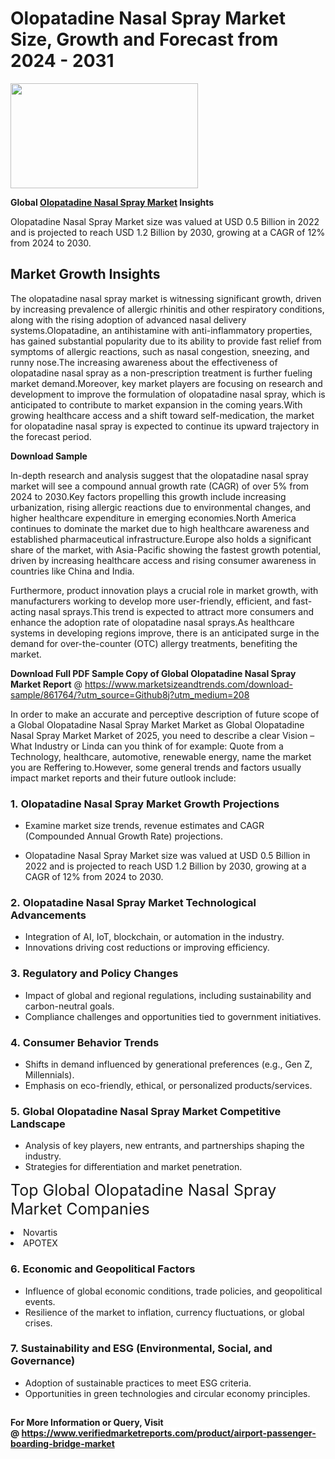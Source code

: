 <H1>Olopatadine Nasal Spray Market Size, Growth and Forecast from 2024 - 2031</H1><img class="aligncenter size-medium wp-image-584254" src="https://thirdeyenews.in/wp-content/uploads/2024/09/Global-Market-Research-300x168.jpeg" alt="" width="300" height="168" /><p><strong>Global&nbsp;<a href="https://www.marketsizeandtrends.com/download-sample/861764/?utm_source=Github8j?utm_medium=208">Olopatadine Nasal Spray Market</a> Insights</strong></p><p>Olopatadine Nasal Spray Market size was valued at USD 0.5 Billion in 2022 and is projected to reach USD 1.2 Billion by 2030, growing at a CAGR of 12% from 2024 to 2030.</p><p><h2>Market Growth Insights</h2> <p>The olopatadine nasal spray market is witnessing significant growth, driven by increasing prevalence of allergic rhinitis and other respiratory conditions, along with the rising adoption of advanced nasal delivery systems.Olopatadine, an antihistamine with anti-inflammatory properties, has gained substantial popularity due to its ability to provide fast relief from symptoms of allergic reactions, such as nasal congestion, sneezing, and runny nose.The increasing awareness about the effectiveness of olopatadine nasal spray as a non-prescription treatment is further fueling market demand.Moreover, key market players are focusing on research and development to improve the formulation of olopatadine nasal spray, which is anticipated to contribute to market expansion in the coming years.With growing healthcare access and a shift toward self-medication, the market for olopatadine nasal spray is expected to continue its upward trajectory in the forecast period.</p> <p><strong>Download Sample</strong></p> <p>In-depth research and analysis suggest that the olopatadine nasal spray market will see a compound annual growth rate (CAGR) of over 5% from 2024 to 2030.Key factors propelling this growth include increasing urbanization, rising allergic reactions due to environmental changes, and higher healthcare expenditure in emerging economies.North America continues to dominate the market due to high healthcare awareness and established pharmaceutical infrastructure.Europe also holds a significant share of the market, with Asia-Pacific showing the fastest growth potential, driven by increasing healthcare access and rising consumer awareness in countries like China and India.</p> <p>Furthermore, product innovation plays a crucial role in market growth, with manufacturers working to develop more user-friendly, efficient, and fast-acting nasal sprays.This trend is expected to attract more consumers and enhance the adoption rate of olopatadine nasal sprays.As healthcare systems in developing regions improve, there is an anticipated surge in the demand for over-the-counter (OTC) allergy treatments, benefiting the market.</p> <p><span class=""><strong>Download Full PDF Sample Copy of Global Olopatadine Nasal Spray Market Report</strong> @ <a href="https://www.marketsizeandtrends.com/download-sample/861764/?utm_source=Github8j?utm_medium=208" target="_blank">https://www.marketsizeandtrends.com/download-sample/861764/?utm_source=Github8j?utm_medium=208</a></span></p><p>In order to make an accurate and perceptive description of future scope of a Global&nbsp;Olopatadine Nasal Spray Market Market as Global&nbsp;Olopatadine Nasal Spray Market Market of 2025, you need to describe a clear Vision &ndash; What Industry or Linda can you think of for example: Quote from a Technology, healthcare, automotive, renewable energy, name the market you are Reffering to.However, some general trends and factors usually impact market reports and their future outlook include:</p><h3>1.&nbsp;<strong>Olopatadine Nasal Spray Market Growth Projections</strong></h3><ul><li>Examine market size trends, revenue estimates and CAGR (Compounded Annual Growth Rate) projections.</li><li><p>Olopatadine Nasal Spray Market size was valued at USD 0.5 Billion in 2022 and is projected to reach USD 1.2 Billion by 2030, growing at a CAGR of 12% from 2024 to 2030.</p></li></ul><h3>2.&nbsp;<strong>Olopatadine Nasal Spray Market Technological Advancements</strong></h3><ul><li>Integration of AI, IoT, blockchain, or automation in the industry.</li><li>Innovations driving cost reductions or improving efficiency.</li></ul><h3>3.&nbsp;<strong>Regulatory and Policy Changes</strong></h3><ul><li>Impact of global and regional regulations, including sustainability and carbon-neutral goals.</li><li>Compliance challenges and opportunities tied to government initiatives.</li></ul><h3>4.&nbsp;<strong>Consumer Behavior Trends</strong></h3><ul><li>Shifts in demand influenced by generational preferences (e.g., Gen Z, Millennials).</li><li>Emphasis on eco-friendly, ethical, or personalized products/services.</li></ul><h3>5.&nbsp;<strong>Global Olopatadine Nasal Spray Market Competitive Landscape</strong></h3><ul><li>Analysis of key players, new entrants, and partnerships shaping the industry.</li><li>Strategies for differentiation and market penetration.</li></ul><p data-pm-slice="1 1 []"><span style="color: inherit; font-family: inherit; font-size: 25px;">Top Global Olopatadine Nasal Spray Market Companies</span></p><div class="" data-test-id=""><p><li>Novartis</li><li> APOTEX</li></p></div><h3>6.&nbsp;<strong>Economic and Geopolitical Factors</strong></h3><ul><li>Influence of global economic conditions, trade policies, and geopolitical events.</li><li>Resilience of the market to inflation, currency fluctuations, or global crises.</li></ul><h3>7.&nbsp;<strong>Sustainability and ESG (Environmental, Social, and Governance)</strong></h3><ul><li>Adoption of sustainable practices to meet ESG criteria.</li><li>Opportunities in green technologies and circular economy principles.</li></ul><h2><strong style="font-size: 14px;">For More Information or Query, Visit @&nbsp;</strong><a style="background-color: #ffffff; font-size: 14px;" href="https://www.marketsizeandtrends.com/report/olopatadine-nasal-spray-market/" target="_blank">https://www.verifiedmarketreports.com/product/airport-passenger-boarding-bridge-market</a></h2>